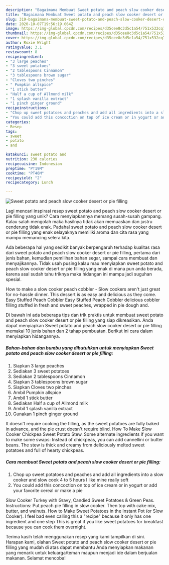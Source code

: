 ```yaml
---
description: "Bagaimana Membuat Sweet potato and peach slow cooker desert or pie filling yang Menggugah Selera"
title: "Bagaimana Membuat Sweet potato and peach slow cooker desert or pie filling yang Menggugah Selera"
slug: 319-bagaimana-membuat-sweet-potato-and-peach-slow-cooker-desert-or-pie-filling-yang-menggugah-selera
date: 2020-10-07T19:56:19.064Z
image: https://img-global.cpcdn.com/recipes/d35cee8c3d5c1a54/751x532cq70/sweet-potato-and-peach-slow-cooker-desert-or-pie-filling-recipe-main-photo.jpg
thumbnail: https://img-global.cpcdn.com/recipes/d35cee8c3d5c1a54/751x532cq70/sweet-potato-and-peach-slow-cooker-desert-or-pie-filling-recipe-main-photo.jpg
cover: https://img-global.cpcdn.com/recipes/d35cee8c3d5c1a54/751x532cq70/sweet-potato-and-peach-slow-cooker-desert-or-pie-filling-recipe-main-photo.jpg
author: Roxie Wright
ratingvalue: 3.1
reviewcount: 8
recipeingredient:
- "3 large peaches"
- "3 sweet potatoes"
- "2 tablespoons Cinnamon"
- "3 tablespoons brown sugar"
- "Cloves two pinches"
- " Pumpkin allspice"
- "1 stick butter"
- "Half a cup of Allmond milk"
- "1 splash vanilla extract"
- "1 pinch ginger ground"
recipeinstructions:
- "Chop up sweet potatoes and peaches and add all ingredients into a slow cooker and slow cook 4 to 5 hours I like mine really soft"
- "You could add this concoction on top of ice cream or in yogurt or add your favorite cereal or make a pie"
categories:
- Resep
tags:
- sweet
- potato
- and

katakunci: sweet potato and 
nutrition: 230 calories
recipecuisine: Indonesian
preptime: "PT19M"
cooktime: "PT46M"
recipeyield: "2"
recipecategory: Lunch

---
```



![Sweet potato and peach slow cooker desert or pie filling](https://img-global.cpcdn.com/recipes/d35cee8c3d5c1a54/751x532cq70/sweet-potato-and-peach-slow-cooker-desert-or-pie-filling-recipe-main-photo.jpg)

Lagi mencari inspirasi resep sweet potato and peach slow cooker desert or pie filling yang unik? Cara menyiapkannya memang susah-susah gampang. Kalau salah mengolah maka hasilnya tidak akan memuaskan dan justru cenderung tidak enak. Padahal sweet potato and peach slow cooker desert or pie filling yang enak selayaknya memiliki aroma dan cita rasa yang mampu memancing selera kita.

Ada beberapa hal yang sedikit banyak berpengaruh terhadap kualitas rasa dari sweet potato and peach slow cooker desert or pie filling, pertama dari jenis bahan, kemudian pemilihan bahan segar, sampai cara membuat dan menyajikannya. Tidak usah pusing kalau mau menyiapkan sweet potato and peach slow cooker desert or pie filling yang enak di mana pun anda berada, karena asal sudah tahu triknya maka hidangan ini mampu jadi suguhan spesial.

How to make a slow cooker peach cobbler - Slow cookers aren&#39;t just great for no-hassle dinner. This dessert is as easy and delicious as they come. Easy Stuffed Peach Cobbler Easy Stuffed Peach Cobbler delicious cobbler filling stuffed in fresh and sweet peaches, wrapped in pie dough and.


Di bawah ini ada beberapa tips dan trik praktis untuk membuat sweet potato and peach slow cooker desert or pie filling yang siap dikreasikan. Anda dapat menyiapkan Sweet potato and peach slow cooker desert or pie filling memakai 10 jenis bahan dan 2 tahap pembuatan. Berikut ini cara dalam menyiapkan hidangannya.

<!--inarticleads1-->

##### Bahan-bahan dan bumbu yang dibutuhkan untuk menyiapkan Sweet potato and peach slow cooker desert or pie filling:

1. Siapkan 3 large peaches
1. Sediakan 3 sweet potatoes
1. Sediakan 2 tablespoons Cinnamon
1. Siapkan 3 tablespoons brown sugar
1. Siapkan Cloves two pinches
1. Ambil  Pumpkin allspice
1. Ambil 1 stick butter
1. Sediakan Half a cup of Allmond milk
1. Ambil 1 splash vanilla extract
1. Gunakan 1 pinch ginger ground


It doesn&#39;t require cooking the filling, as the sweet potatoes are fully baked in advance, and the pie crust doesn&#39;t require blind. How To Make Slow Cooker Chickpea Sweet Potato Stew. Some alternate ingredients if you want to make some swaps: Instead of chickpeas, you can add cannellini or butter beans. The stew is thick and creamy from deliciously melted sweet potatoes and full of hearty chickpeas. 

<!--inarticleads2-->

##### Cara membuat Sweet potato and peach slow cooker desert or pie filling:

1. Chop up sweet potatoes and peaches and add all ingredients into a slow cooker and slow cook 4 to 5 hours I like mine really soft
1. You could add this concoction on top of ice cream or in yogurt or add your favorite cereal or make a pie


Slow Cooker Turkey with Gravy, Candied Sweet Potatoes &amp; Green Peas. Instructions: Put peach pie filling in slow cooker. Then top with cake mix, butter, and walnuts. How to Make Sweet Potatoes in the Instant Pot (or Slow Cooker). I feel bad even calling this a &#34;recipe&#34; because it only has one ingredient and one step This is great if you like sweet potatoes for breakfast because you can cook them overnight. 

Terima kasih telah menggunakan resep yang kami tampilkan di sini. Harapan kami, olahan Sweet potato and peach slow cooker desert or pie filling yang mudah di atas dapat membantu Anda menyiapkan makanan yang menarik untuk keluarga/teman maupun menjadi ide dalam berjualan makanan. Selamat mencoba!
